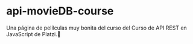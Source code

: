 # api-movieDB-course
Una página de pelílculas muy bonita del curso del Curso de API REST en JavaScript de Platzi.💚
